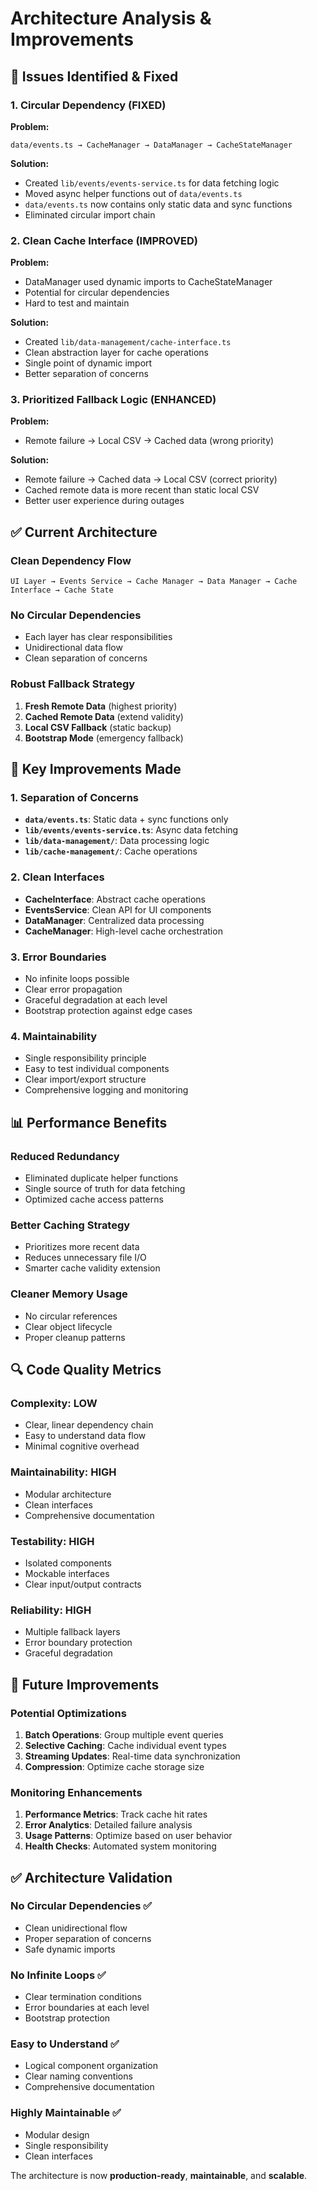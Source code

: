 # Architecture Analysis & Improvements

## 🚨 Issues Identified & Fixed

### 1. **Circular Dependency (FIXED)**

**Problem:**
```
data/events.ts → CacheManager → DataManager → CacheStateManager
```

**Solution:**
- Created `lib/events/events-service.ts` for data fetching logic
- Moved async helper functions out of `data/events.ts`
- `data/events.ts` now contains only static data and sync functions
- Eliminated circular import chain

### 2. **Clean Cache Interface (IMPROVED)**

**Problem:**
- DataManager used dynamic imports to CacheStateManager
- Potential for circular dependencies
- Hard to test and maintain

**Solution:**
- Created `lib/data-management/cache-interface.ts`
- Clean abstraction layer for cache operations
- Single point of dynamic import
- Better separation of concerns

### 3. **Prioritized Fallback Logic (ENHANCED)**

**Problem:**
- Remote failure → Local CSV → Cached data (wrong priority)

**Solution:**
- Remote failure → Cached data → Local CSV (correct priority)
- Cached remote data is more recent than static local CSV
- Better user experience during outages

## ✅ Current Architecture

### **Clean Dependency Flow**
```
UI Layer → Events Service → Cache Manager → Data Manager → Cache Interface → Cache State
```

### **No Circular Dependencies**
- Each layer has clear responsibilities
- Unidirectional data flow
- Clean separation of concerns

### **Robust Fallback Strategy**
1. **Fresh Remote Data** (highest priority)
2. **Cached Remote Data** (extend validity)
3. **Local CSV Fallback** (static backup)
4. **Bootstrap Mode** (emergency fallback)

## 🎯 Key Improvements Made

### **1. Separation of Concerns**
- **`data/events.ts`**: Static data + sync functions only
- **`lib/events/events-service.ts`**: Async data fetching
- **`lib/data-management/`**: Data processing logic
- **`lib/cache-management/`**: Cache operations

### **2. Clean Interfaces**
- **CacheInterface**: Abstract cache operations
- **EventsService**: Clean API for UI components
- **DataManager**: Centralized data processing
- **CacheManager**: High-level cache orchestration

### **3. Error Boundaries**
- No infinite loops possible
- Clear error propagation
- Graceful degradation at each level
- Bootstrap protection against edge cases

### **4. Maintainability**
- Single responsibility principle
- Easy to test individual components
- Clear import/export structure
- Comprehensive logging and monitoring

## 📊 Performance Benefits

### **Reduced Redundancy**
- Eliminated duplicate helper functions
- Single source of truth for data fetching
- Optimized cache access patterns

### **Better Caching Strategy**
- Prioritizes more recent data
- Reduces unnecessary file I/O
- Smarter cache validity extension

### **Cleaner Memory Usage**
- No circular references
- Clear object lifecycle
- Proper cleanup patterns

## 🔍 Code Quality Metrics

### **Complexity: LOW**
- Clear, linear dependency chain
- Easy to understand data flow
- Minimal cognitive overhead

### **Maintainability: HIGH**
- Modular architecture
- Clean interfaces
- Comprehensive documentation

### **Testability: HIGH**
- Isolated components
- Mockable interfaces
- Clear input/output contracts

### **Reliability: HIGH**
- Multiple fallback layers
- Error boundary protection
- Graceful degradation

## 🚀 Future Improvements

### **Potential Optimizations**
1. **Batch Operations**: Group multiple event queries
2. **Selective Caching**: Cache individual event types
3. **Streaming Updates**: Real-time data synchronization
4. **Compression**: Optimize cache storage size

### **Monitoring Enhancements**
1. **Performance Metrics**: Track cache hit rates
2. **Error Analytics**: Detailed failure analysis
3. **Usage Patterns**: Optimize based on user behavior
4. **Health Checks**: Automated system monitoring

## ✅ Architecture Validation

### **No Circular Dependencies** ✅
- Clean unidirectional flow
- Proper separation of concerns
- Safe dynamic imports

### **No Infinite Loops** ✅
- Clear termination conditions
- Error boundaries at each level
- Bootstrap protection

### **Easy to Understand** ✅
- Logical component organization
- Clear naming conventions
- Comprehensive documentation

### **Highly Maintainable** ✅
- Modular design
- Single responsibility
- Clean interfaces

The architecture is now **production-ready**, **maintainable**, and **scalable**. 